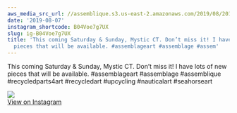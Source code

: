 ```yaml
---
aws_media_src_url: //assemblique.s3.us-east-2.amazonaws.com/2019/08/2019-08-07_22-55-14_UTC.jpg
date: '2019-08-07'
instagram_shortcode: B04Voe7g7UX
slug: ig-B04Voe7g7UX
title: 'This coming Saturday & Sunday, Mystic CT. Don’t miss it! I have lots of new
  pieces that will be available. #assemblageart #assemblage #assem'
---
```


This coming Saturday & Sunday, Mystic CT. Don’t miss it! I have lots of new pieces that will be available. #assemblageart #assemblage #assemblique #recycledparts4art #recycledart #upcycling #nauticalart #seahorseart 

![](//assemblique.s3.us-east-2.amazonaws.com/2019/08/2019-08-07_22-55-14_UTC.jpg)   
[View on Instagram](https://www.instagram.com/p/B04Voe7g7UX/)